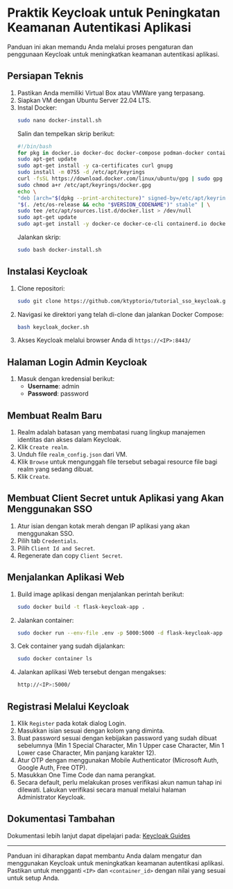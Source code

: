 # Praktik Keycloak untuk Peningkatan Keamanan Autentikasi Aplikasi

Panduan ini akan memandu Anda melalui proses pengaturan dan penggunaan Keycloak untuk meningkatkan keamanan autentikasi aplikasi.

## Persiapan Teknis

1. Pastikan Anda memiliki Virtual Box atau VMWare yang terpasang.
2. Siapkan VM dengan Ubuntu Server 22.04 LTS.
3. Instal Docker:
   ```bash
   sudo nano docker-install.sh
   ```
   Salin dan tempelkan skrip berikut:
   ```bash
   #!/bin/bash
   for pkg in docker.io docker-doc docker-compose podman-docker containerd runc; do sudo apt-get remove $pkg; done
   sudo apt-get update
   sudo apt-get install -y ca-certificates curl gnupg
   sudo install -m 0755 -d /etc/apt/keyrings
   curl -fsSL https://download.docker.com/linux/ubuntu/gpg | sudo gpg --dearmor -o /etc/apt/keyrings/docker.gpg
   sudo chmod a+r /etc/apt/keyrings/docker.gpg
   echo \
   "deb [arch="$(dpkg --print-architecture)" signed-by=/etc/apt/keyrings/docker.gpg] https://download.docker.com/linux/ubuntu \
   "$(. /etc/os-release && echo "$VERSION_CODENAME")" stable" | \
   sudo tee /etc/apt/sources.list.d/docker.list > /dev/null
   sudo apt-get update
   sudo apt-get install -y docker-ce docker-ce-cli containerd.io docker-buildx-plugin docker-compose-plugin
   ```
   Jalankan skrip:
   ```bash
   sudo bash docker-install.sh
   ```

## Instalasi Keycloak

1. Clone repositori:
   ```bash
   sudo git clone https://github.com/ktyptorio/tutorial_sso_keycloak.git
   ```

2. Navigasi ke direktori yang telah di-clone dan jalankan Docker Compose:
   ```bash
   bash keycloak_docker.sh
   ```

3. Akses Keycloak melalui browser Anda di `https://<IP>:8443/`

## Halaman Login Admin Keycloak

1. Masuk dengan kredensial berikut:
   - **Username**: admin
   - **Password**: password

## Membuat Realm Baru

1. Realm adalah batasan yang membatasi ruang lingkup manajemen identitas dan akses dalam Keycloak.
2. Klik `Create realm`.
3. Unduh file `realm_config.json` dari VM.
4. Klik `Browse` untuk mengunggah file tersebut sebagai resource file bagi realm yang sedang dibuat.
5. Klik `Create`.

## Membuat Client Secret untuk Aplikasi yang Akan Menggunakan SSO

1. Atur isian dengan kotak merah dengan IP aplikasi yang akan menggunakan SSO.
2. Pilih tab `Credentials`.
3. Pilih `Client Id and Secret`.
4. Regenerate dan copy `Client Secret`.

## Menjalankan Aplikasi Web

1. Build image aplikasi dengan menjalankan perintah berikut:
   ```bash
   sudo docker build -t flask-keycloak-app .
   ```

2. Jalankan container:
   ```bash
   sudo docker run --env-file .env -p 5000:5000 -d flask-keycloak-app
   ```

3. Cek container yang sudah dijalankan:
   ```bash
   sudo docker container ls
   ```

4. Jalankan aplikasi Web tersebut dengan mengakses:
   ```bash
   http://<IP>:5000/
   ```

## Registrasi Melalui Keycloak

1. Klik `Register` pada kotak dialog Login.
2. Masukkan isian sesuai dengan kolom yang diminta.
3. Buat password sesuai dengan kebijakan password yang sudah dibuat sebelumnya (Min 1 Special Character, Min 1 Upper case Character, Min 1 Lower case Character, Min panjang karakter 12).
4. Atur OTP dengan menggunakan Mobile Authenticator (Microsoft Auth, Google Auth, Free OTP).
5. Masukkan One Time Code dan nama perangkat.
6. Secara default, perlu melakukan proses verifikasi akun namun tahap ini dilewati. Lakukan verifikasi secara manual melalui halaman Administrator Keycloak.

## Dokumentasi Tambahan

Dokumentasi lebih lanjut dapat dipelajari pada:
[Keycloak Guides](https://www.keycloak.org/guides)

---

Panduan ini diharapkan dapat membantu Anda dalam mengatur dan menggunakan Keycloak untuk meningkatkan keamanan autentikasi aplikasi. Pastikan untuk mengganti `<IP>` dan `<container_id>` dengan nilai yang sesuai untuk setup Anda.